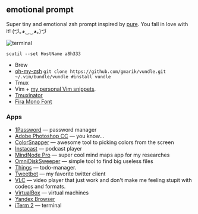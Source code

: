 ## emotional prompt

Super tiny and emotional zsh prompt inspired by [pure][1]. You fall in love with it! (づ｡◕‿‿◕｡)づ

![terminal](https://cloud.githubusercontent.com/assets/1410106/4904770/1a952d70-644a-11e4-88d6-2f378e8a39c3.png)

[1]: https://github.com/sindresorhus/pure

`scutil --set HostName a8h333`

- Brew
- [oh-my-zsh](https://github.com/robbyrussell/oh-my-zsh)
  `git clone https://github.com/gmarik/vundle.git ~/.vim/bundle/vundle #install vundle`
- Tmux
- Vim + [my personal Vim snippets](https://github.com/shuvalov-anton/vim-snippets).
- [Tmuxinator](https://github.com/tmuxinator/tmuxinator)
- [Fira Mono Font](https://github.com/mozilla/Fira)

### Apps

- [1Password](https://agilebits.com/onepassword) — password manager
- [Adobe Photoshop CC](http://www.adobe.com/products/photoshop.html) — you know…
- [ColorSnapper](http://www.colorsnapper.com/) — awesome tool to picking colors from the screen
- [Instacast](http://vemedio.com/products/instacast) — podcast player
- [MindNode Pro](https://mindnode.com/) — super cool mind maps app for my researches
- [OmniDiskSweeper](https://www.omnigroup.com/more) — simple tool to find big useless files
- [Things](http://culturedcode.com/things/) — todo-manager.
- [Tweetbot](http://tapbots.com/software/tweetbot/) — my favorite twitter client
- [VLC](http://www.videolan.org/vlc/) — video player that just work and don't make me feeling stupit with codecs and formats.
- [VirtualBox](https://www.virtualbox.org/) — virtual machines
- [Yandex Browser](http://browser.yandex.ru/)
- [iTerm 2](http://iterm2.com/) — terminal

